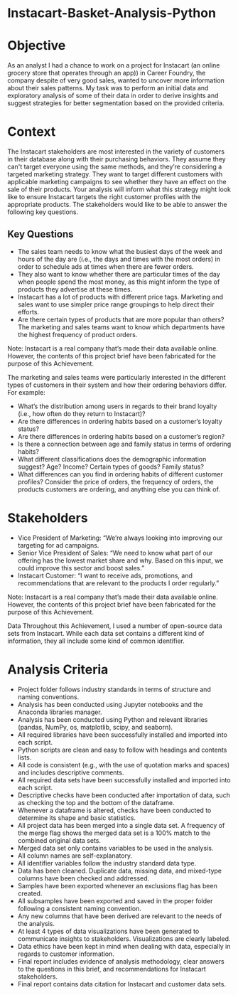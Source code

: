 # Instacart-Basket-Analysis-Python
  
# Objective
As an analyst I had a chance to work on a project for Instacart (an online grocery store that operates through an app)) in Career Foundry, the company despite of very good sales, wanted to uncover more information about their sales patterns. My task was to perform an initial data and exploratory analysis of some of their data in order to derive insights and suggest strategies for better segmentation based on the provided criteria.

# Context
The Instacart stakeholders are most interested in the variety of customers in their database along with their purchasing behaviors. They assume they can't target everyone using the same methods, and they’re considering a targeted marketing strategy. They want to target different customers with applicable marketing campaigns to see whether they have an effect on the sale of their products. Your analysis will inform what this strategy might look like to ensure Instacart targets the right customer profiles with the appropriate products. The stakeholders would like to be able to answer the following key questions.

## Key Questions
* The sales team needs to know what the busiest days of the week and hours of the day are (i.e., the days and times with the most orders) in order to schedule ads at times when there are fewer orders.
* They also want to know whether there are particular times of the day when people spend the most money, as this might inform the type of products they advertise at these times.
* Instacart has a lot of products with different price tags. Marketing and sales want to use simpler price range groupings to help direct their efforts.
* Are there certain types of products that are more popular than others? The marketing and sales teams want to know which departments have the highest frequency of product orders.

Note: Instacart is a real company that’s made their data available online. However, the contents of this project brief have been fabricated for the purpose of this Achievement.

The marketing and sales teams were particularly interested in the different types of customers in their system and how their ordering behaviors differ. For example:
* What’s the distribution among users in regards to their brand loyalty (i.e., how often do they return to Instacart)?
* Are there differences in ordering habits based on a customer’s loyalty status?
* Are there differences in ordering habits based on a customer’s region?
* Is there a connection between age and family status in terms of ordering
habits?
* What different classifications does the demographic information suggest? Age? Income? Certain types of goods? Family status?
* What differences can you find in ordering habits of different customer
profiles? Consider the price of orders, the frequency of orders, the products customers are ordering, and anything else you can think of.

# Stakeholders
* Vice President of Marketing: “We’re always looking into improving our targeting for ad campaigns.
* Senior Vice President of Sales: “We need to know what part of our offering has the lowest market share and why. Based on this input, we could improve this sector and boost sales.”
* Instacart Customer: “I want to receive ads, promotions, and recommendations that are relevant to the products I order regularly.”

Note: Instacart is a real company that’s made their data available online. However, the contents of this project brief have been fabricated for the purpose of this Achievement.

Data
Throughout this Achievement, I used a number of open-source data sets from Instacart.  While each data set contains a different kind of information, they all include some kind of common identifier.

# Analysis Criteria
 
 * Project folder follows industry standards in terms of structure and naming conventions.
 * Analysis has been conducted using Jupyter notebooks and the Anaconda libraries manager.
 * Analysis has been conducted using Python and relevant libraries (pandas, NumPy, os, matplotlib, scipy, and seaborn).
 * All required libraries have been successfully installed and imported into each script.
 * Python scripts are clean and easy to follow with headings and contents lists.
 * All code is consistent (e.g., with the use of quotation marks and spaces) and includes
descriptive comments.
* All required data sets have been successfully installed and imported into each script.
* Descriptive checks have been conducted after importation of data, such as checking the top and the bottom of the dataframe.
* Whenever a dataframe is altered, checks have been conducted to determine its
shape and basic statistics.
* All project data has been merged into a single data set. A frequency of the merge flag shows the merged data set is a 100% match to the combined original data sets.
* Merged data set only contains variables to be used in the analysis.
* All column names are self-explanatory.
* All identifier variables follow the industry standard data type.
* Data has been cleaned. Duplicate data, missing data, and mixed-type columns have been checked and addressed.
* Samples have been exported whenever an exclusions flag has been created.
* All subsamples have been exported and saved in the proper folder following a consistent naming convention.
* Any new columns that have been derived are relevant to the needs of the analysis.
* At least 4 types of data visualizations have been generated to communicate insights to stakeholders. Visualizations are clearly labeled.
* Data ethics have been kept in mind when dealing with data, especially in regards to customer information.
* Final report includes evidence of analysis methodology, clear answers to the questions in this brief, and recommendations for Instacart stakeholders.
* Final report contains data citation for Instacart and customer data sets.
  

